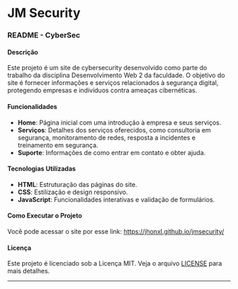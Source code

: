 # JM Security

### README - CyberSec

#### Descrição
Este projeto é um site de cybersecurity desenvolvido como parte do trabalho da disciplina Desenvolvimento Web 2 da faculdade. O objetivo do site é fornecer informações e serviços relacionados à segurança digital, protegendo empresas e indivíduos contra ameaças cibernéticas.

#### Funcionalidades
- **Home**: Página inicial com uma introdução à empresa e seus serviços.
- **Serviços**: Detalhes dos serviços oferecidos, como consultoria em segurança, monitoramento de redes, resposta a incidentes e treinamento em segurança.
- **Suporte**: Informações de como entrar em contato e obter ajuda.

#### Tecnologias Utilizadas
- **HTML**: Estruturação das páginas do site.
- **CSS**: Estilização e design responsivo.
- **JavaScript**: Funcionalidades interativas e validação de formulários.

#### Como Executar o Projeto
Você pode acessar o site por esse link:
https://jhonxl.github.io/jmsecurity/

#### Licença
Este projeto é licenciado sob a Licença MIT. Veja o arquivo [LICENSE](LICENSE) para mais detalhes.

---
